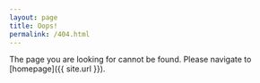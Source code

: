 ```yaml
---
layout: page
title: Oops!
permalink: /404.html
---
```


The page you are looking for cannot be found. Please navigate to [homepage]({{ site.url }}).
